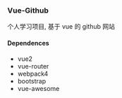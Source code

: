 ### Vue-Github

个人学习项目, 基于 vue 的 github 网站

#### Dependences

- vue2
- vue-router
- webpack4
- bootstrap
- vue-awesome
